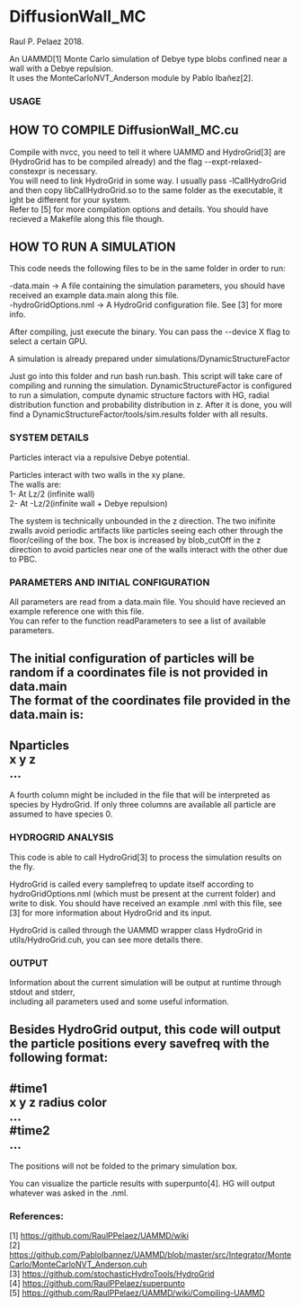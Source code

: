 # DiffusionWall_MC  

Raul P. Pelaez 2018.   
  
  An UAMMD[1] Monte Carlo simulation of Debye type blobs confined near a wall with a Debye repulsion.  
  It uses the MonteCarloNVT_Anderson module by Pablo Ibañez[2].  
  
  ### USAGE  
  
  ## HOW TO COMPILE DiffusionWall_MC.cu  
  
  Compile with nvcc, you need to tell it where UAMMD and HydroGrid[3] are (HydroGrid has to be compiled already) and the flag --expt-relaxed-constexpr is necessary.  
  You will need to link HydroGrid in some way. I usually pass -lCallHydroGrid and then copy libCallHydroGrid.so to the same folder as the executable, it ight be different for your system.  
  Refer to [5] for more compilation options and details. You should have recieved a Makefile along this file though.  
  
  
  ## HOW TO RUN A SIMULATION  
  
  This code needs the following files to be in the same folder in order to run:  
  
  -data.main            -> A file containing the simulation parameters, you should have received an example data.main along this file.  
  -hydroGridOptions.nml -> A HydroGrid configuration file. See [3] for more info.  
  
  After compiling, just execute the binary. You can pass the --device X flag to select a certain GPU.  
  
  
  A simulation is already prepared under simulations/DynamicStructureFactor
  
  Just go into this folder and run bash run.bash. This script will take care of compiling and running the simulation.
  DynamicStructureFactor is configured to run a simulation, compute dynamic structure factors with HG, radial distribution function and probability distribution in z.
  After it is done, you will find a DynamicStructureFactor/tools/sim.results folder with all results.
  
  ### SYSTEM DETAILS   
  
  Particles interact via a repulsive Debye potential.  
  
  Particles interact with two walls in the xy plane.    
  The walls are:  
  1- At Lz/2 (infinite wall)  
  2- At -Lz/2(infinite wall + Debye repulsion)  
  
  
  The system is technically unbounded in the z direction. The two inifinite zwalls avoid periodic artifacts like particles seeing each other through the floor/ceiling of the box. The box is increased by blob_cutOff in the z direction to avoid particles near one of the walls interact with the other due to PBC.  
  
  ### PARAMETERS AND INITIAL CONFIGURATION  
  
  All parameters are read from a data.main file. You should have recieved an example reference one with this file.  
  You can refer to the function readParameters to see a list of available parameters.  
  
  The initial configuration of particles will be random if a coordinates file is not provided in data.main  
  The format of the coordinates file provided in the data.main is:  
  ----  
  Nparticles  
  x y z  
  ...  
  ----  
  A fourth column might be included in the file that will be interpreted as species by HydroGrid. If only three columns are available all particle are assumed to have species 0.  
  
  ### HYDROGRID ANALYSIS  
  
  This code is able to call HydroGrid[3] to process the simulation results on the fly.  
  
  HydroGrid is called every samplefreq to update itself according to hydroGridOptions.nml (which must be present at the current folder) and write to disk. You should have received an example .nml with this file, see [3] for more information about HydroGrid and its input.  
  
  HydroGrid is called through the UAMMD wrapper class HydroGrid in utils/HydroGrid.cuh, you can see more details there.  
  
  ### OUTPUT  
  
  Information about the current simulation will be output at runtime through stdout and stderr,  
  including all parameters used and some useful information.   
  
  Besides HydroGrid output, this code will output the particle positions every savefreq with the following format:  
  ----  
  #time1  
  x y z radius color  
  ...  
  #time2  
  ...  
  ----  
  The positions will not be folded to the primary simulation box.  
  
  You can visualize the particle results with superpunto[4]. HG will output whatever was asked in the .nml.  
  
  
  ### References:   
  [1] https://github.com/RaulPPelaez/UAMMD/wiki  
  [2] https://github.com/PabloIbannez/UAMMD/blob/master/src/Integrator/MonteCarlo/MonteCarloNVT_Anderson.cuh  
  [3] https://github.com/stochasticHydroTools/HydroGrid  
  [4] https://github.com/RaulPPelaez/superpunto  
  [5] https://github.com/RaulPPelaez/UAMMD/wiki/Compiling-UAMMD  

